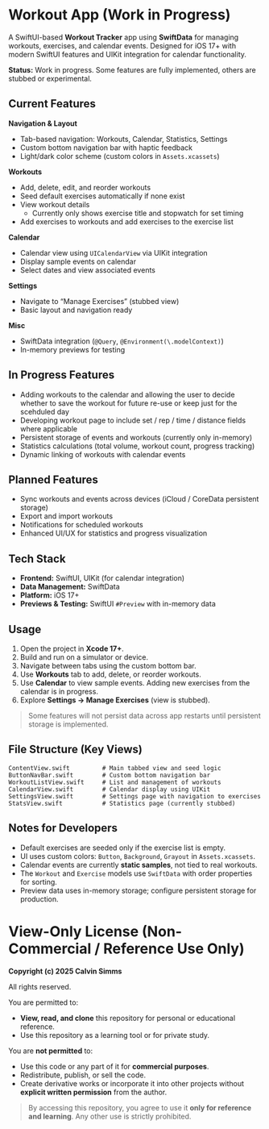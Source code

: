 # Workout App (Work in Progress)

A SwiftUI-based **Workout Tracker** app using **SwiftData** for managing workouts, exercises, and calendar events. Designed for iOS 17+ with modern SwiftUI features and UIKit integration for calendar functionality.

**Status:** Work in progress. Some features are fully implemented, others are stubbed or experimental.

## Current Features

**Navigation & Layout**

* Tab-based navigation: Workouts, Calendar, Statistics, Settings
* Custom bottom navigation bar with haptic feedback
* Light/dark color scheme (custom colors in `Assets.xcassets`)

**Workouts**

* Add, delete, edit, and reorder workouts
* Seed default exercises automatically if none exist
* View workout details
  * Currently only shows exercise title and stopwatch for set timing
* Add exercises to workouts and add exercises to the exercise list

**Calendar**

* Calendar view using `UICalendarView` via UIKit integration
* Display sample events on calendar
* Select dates and view associated events

**Settings**

* Navigate to “Manage Exercises” (stubbed view)
* Basic layout and navigation ready

**Misc**

* SwiftData integration (`@Query`, `@Environment(\.modelContext)`)
* In-memory previews for testing

## In Progress Features

* Adding workouts to the calendar and allowing the user to decide whether to save the workout for future re-use or keep just for the scehduled day
* Developing workout page to include set / rep / time / distance fields where applicable
* Persistent storage of events and workouts (currently only in-memory)
* Statistics calculations (total volume, workout count, progress tracking)
* Dynamic linking of workouts with calendar events

## Planned Features

* Sync workouts and events across devices (iCloud / CoreData persistent storage)
* Export and import workouts
* Notifications for scheduled workouts
* Enhanced UI/UX for statistics and progress visualization

## Tech Stack

* **Frontend:** SwiftUI, UIKit (for calendar integration)
* **Data Management:** SwiftData
* **Platform:** iOS 17+
* **Previews & Testing:** SwiftUI `#Preview` with in-memory data

## Usage

1. Open the project in **Xcode 17+**.
2. Build and run on a simulator or device.
3. Navigate between tabs using the custom bottom bar.
4. Use **Workouts** tab to add, delete, or reorder workouts.
5. Use **Calendar** to view sample events. Adding new exercises from the calendar is in progress.
6. Explore **Settings → Manage Exercises** (view is stubbed).

> Some features will not persist data across app restarts until persistent storage is implemented.

## File Structure (Key Views)

```
ContentView.swift         # Main tabbed view and seed logic
ButtonNavBar.swift        # Custom bottom navigation bar
WorkoutListView.swift     # List and management of workouts
CalendarView.swift        # Calendar display using UIKit
SettingsView.swift        # Settings page with navigation to exercises
StatsView.swift           # Statistics page (currently stubbed)
```

## Notes for Developers

* Default exercises are seeded only if the exercise list is empty.
* UI uses custom colors: `Button`, `Background`, `Grayout` in `Assets.xcassets`.
* Calendar events are currently **static samples**, not tied to real workouts.
* The `Workout` and `Exercise` models use `SwiftData` with order properties for sorting.
* Preview data uses in-memory storage; configure persistent storage for production.


# View-Only License (Non-Commercial / Reference Use Only)

**Copyright (c) 2025 Calvin Simms**

All rights reserved.

You are permitted to:

* **View, read, and clone** this repository for personal or educational reference.
* Use this repository as a learning tool or for private study.

You are **not permitted** to:

* Use this code or any part of it for **commercial purposes**.
* Redistribute, publish, or sell the code.
* Create derivative works or incorporate it into other projects without **explicit written permission** from the author.

> By accessing this repository, you agree to use it **only for reference and learning**. Any other use is strictly prohibited.
